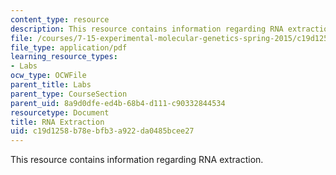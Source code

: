 ```yaml
---
content_type: resource
description: This resource contains information regarding RNA extraction.
file: /courses/7-15-experimental-molecular-genetics-spring-2015/c19d1258b78ebfb3a922da0485bcee27_MIT7_15S15_RNA_extraction.pdf
file_type: application/pdf
learning_resource_types:
- Labs
ocw_type: OCWFile
parent_title: Labs
parent_type: CourseSection
parent_uid: 8a9d0dfe-ed4b-68b4-d111-c90332844534
resourcetype: Document
title: RNA Extraction
uid: c19d1258-b78e-bfb3-a922-da0485bcee27
---
```

This resource contains information regarding RNA extraction.

